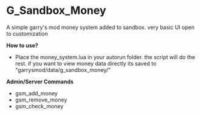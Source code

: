 # G_Sandbox_Money
A simple garry's mod money system added to sandbox. very basic UI open to customization

<b> How to use? </b>
 - Place the money_system.lua in your autorun folder. the script will do the rest. if you want to view money data directly its saved to "garrysmod/data/g_sandbox_money/"

<b>Admin/Server Commands</b>
- gsm_add_money <playername> <amount>
- gsm_remove_money <playername> <amount>
- gsm_check_money <playername>
